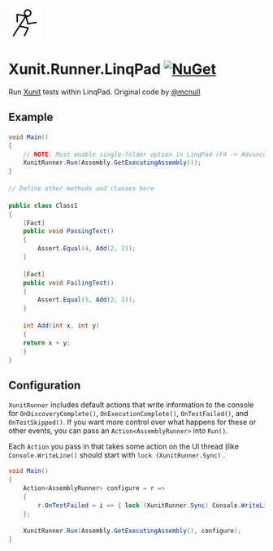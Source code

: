 <img src = "https://raw.githubusercontent.com/asherber/Xunit.Runner.LinqPad/master/Xunit.Runner.LinqPad/icon.png" width="64px" alt="Icon" />

# Xunit.Runner.LinqPad [![NuGet](https://img.shields.io/nuget/v/Xunit.Runner.LinqPad.svg)](https://nuget.org/packages/Xunit.Runner.LinqPad)

Run [Xunit](https://xunit.github.io/) tests within LinqPad. Original code by [@mcnull](https://github.com/McNull)

## Example

```csharp
void Main()
{
    // NOTE: Must enable single-folder option in LinqPad (F4 -> Advanced)
    XunitRunner.Run(Assembly.GetExecutingAssembly());
}

// Define other methods and classes here

public class Class1
{
    [Fact]
    public void PassingTest()
    {
        Assert.Equal(4, Add(2, 2));
    }

    [Fact]
    public void FailingTest()
    {
        Assert.Equal(5, Add(2, 2));
    }

    int Add(int x, int y)
    {
    return x + y;
    }
}
```

## Configuration

`XunitRunner` includes default actions that write information to the console for `OnDiscoveryComplete()`, `OnExecutionComplete()`, `OnTestFailed()`, and `OnTestSkipped()`. If you want more control over what happens for these or other events, you can pass an `Action<AssemblyRunner>` into `Run()`.

Each `Action` you pass in that takes some action on the UI thread (like `Console.WriteLine()` should start with `lock (XunitRunner.Sync)` .

```csharp
void Main()
{
    Action<AssemblyRunner> configure = r =>
    {
        r.OnTestFailed = i => { lock (XunitRunner.Sync) Console.WriteLine("BIG FAIL"); };
    };
    
    XunitRunner.Run(Assembly.GetExecutingAssembly(), configure);
}
```

